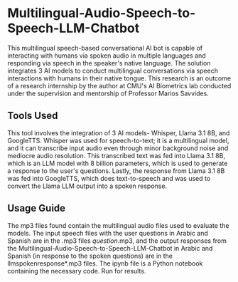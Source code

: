 # Multilingual-Audio-Speech-to-Speech-LLM-Chatbot
This multilingual speech-based conversational AI bot is capable of interacting with humans via spoken audio in multiple languages and responding via speech in the speaker's native language. The solution integrates 3 AI models to conduct multilingual conversations via speech interactions with humans in their native tongue. This research is an outcome of a research internship by the author at CMU's AI Biometrics lab conducted under the supervision and mentorship of Professor Marios Savvides.

## Tools Used
This tool involves the integration of 3 AI models- Whisper, Llama 3.1 8B, and GoogleTTS.
Whisper was used for speech-to-text; it is a multilingual model, and it can transcribe input audio even through minor background noise and mediocre audio resolution.
This transcribed text was fed into Llama 3.1 8B, which is an LLM model with 8 billion parameters, which is used to generate a response to the user's questions. 
Lastly, the response from Llama 3.1 8B was fed into GoogleTTS, which does text-to-speech and was used to convert the Llama LLM output into a spoken response.

## Usage Guide
The mp3 files found contain the multilingual audio files used to evaluate the models. The input speech files with the user questions in Arabic and Spanish are in the .mp3 files *question*.mp3, and the output responses from the Multilingual-Audio-Speech-to-Speech-LLM-Chatbot in Arabic and Spanish (in response to the spoken questions) are in the llmspokenresponse*.mp3 files.
The ipynb file is a Python notebook containing the necessary code. Run for results.
